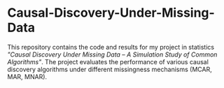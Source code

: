 # Causal-Discovery-Under-Missing-Data

This repository contains the code and results for my project in statistics *"Causal Discovery Under Missing Data – A Simulation Study of Common Algorithms"*.
The project evaluates the performance of various causal discovery algorithms under different missingness mechanisms (MCAR, MAR, MNAR).
